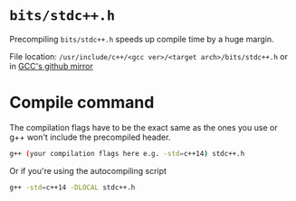 # `bits/stdc++.h`
Precompiling `bits/stdc++.h` speeds up compile time by a huge margin.

File location: `/usr/include/c++/<gcc ver>/<target arch>/bits/stdc++.h` or in [GCC's github mirror](https://github.com/gcc-mirror/gcc/blob/master/libstdc%2B%2B-v3/include/precompiled/stdc%2B%2B.h)

# Compile command
The compilation flags have to be the exact same as the ones you use or g++ won't include the precompiled header.
```sh
g++ (your compilation flags here e.g. -std=c++14) stdc++.h
```
Or if you're using the autocompiling script
```sh
g++ -std=c++14 -DLOCAL stdc++.h
```
